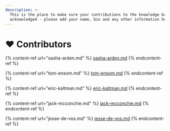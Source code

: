 ```yaml
---
description: >-
  This is the place to make sure your contributions to the knowledge base are
  acknowledged - please add your name, bio and any other information here!
---
```


# ❤ Contributors

{% content-ref url="sasha-arden.md" %}
[sasha-arden.md](sasha-arden.md)
{% endcontent-ref %}

{% content-ref url="tom-ensom.md" %}
[tom-ensom.md](tom-ensom.md)
{% endcontent-ref %}

{% content-ref url="eric-kaltman.md" %}
[eric-kaltman.md](eric-kaltman.md)
{% endcontent-ref %}

{% content-ref url="jack-mcconchie.md" %}
[jack-mcconchie.md](jack-mcconchie.md)
{% endcontent-ref %}

{% content-ref url="jesse-de-vos.md" %}
[jesse-de-vos.md](jesse-de-vos.md)
{% endcontent-ref %}
